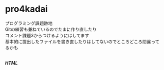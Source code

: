 # pro4kadai
<table>
<tr>
プログラミング課題跡地<br>
</tr>
<tr>
Gitの練習も兼ねているのでたまに作り直したり<br>
コメント課題3からつけるようにはしてます<br>
</tr>
<tr>
基本的に提出したファイルを書き直したりはしてないのでところどころ間違ってるかも<br>
</tr>
</table>
<b><i>HTML</i></b>
